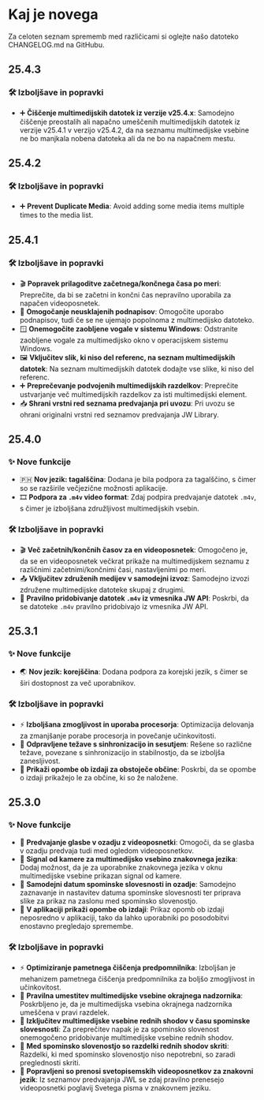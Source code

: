 <!-- markdownlint-disable no-duplicate-heading -->

# Kaj je novega

Za celoten seznam sprememb med različicami si oglejte našo datoteko CHANGELOG.md na GitHubu.

## 25.4.3

### 🛠️ Izboljšave in popravki

- ➕ **Čiščenje multimedijskih datotek iz verzije v25.4.x**: Samodejno čiščenje preostalih ali napačno umeščenih multimedijskih datotek iz verzije v25.4.1 v verzijo v25.4.2, da na seznamu multimedijske vsebine ne bo manjkala nobena datoteka ali da ne bo na napačnem mestu.

## 25.4.2

### 🛠️ Izboljšave in popravki

- ➕ **Prevent Duplicate Media**: Avoid adding some media items multiple times to the media list.

## 25.4.1

### 🛠️ Izboljšave in popravki

- 🎬 **Popravek prilagoditve začetnega/končnega časa po meri**: Preprečite, da bi se začetni in končni čas nepravilno uporabila za napačen videoposnetek.
- 📝 **Omogočanje neusklajenih podnapisov**: Omogočite uporabo podnapisov, tudi če se ne ujemajo popolnoma z multimedijsko datoteko.
- 🪟 **Onemogočite zaobljene vogale v sistemu Windows**: Odstranite zaobljene vogale za multimedijsko okno v operacijskem sistemu Windows.
- 🖼 **Vključitev slik, ki niso del referenc, na seznam multimedijskih datotek**: Na seznam multimedijskih datotek dodajte vse slike, ki niso del referenc.
- ➕ **Preprečevanje podvojenih multimedijskih razdelkov**: Preprečite ustvarjanje več multimedijskih razdelkov za isti multimedijski element.
- 📥 **Shrani vrstni red seznama predvajanja pri uvozu**: Pri uvozu se ohrani originalni vrstni red seznamov predvajanja JW Library.

## 25.4.0

### ✨ Nove funkcije

- 🇵🇭 **Nov jezik: tagalščina**: Dodana je bila podpora za tagalščino, s čimer so se razširile večjezične možnosti aplikacije.
- 🎞 **Podpora za `.m4v` video format**: Zdaj podpira predvajanje datotek `.m4v`, s čimer je izboljšana združljivost multimedijskih vsebin.

### 🛠️ Izboljšave in popravki

- 🎬 **Več začetnih/končnih časov za en videoposnetek**: Omogočeno je, da se en videoposnetek večkrat prikaže na multimedijskem seznamu z različnimi začetnimi/končnimi časi, nastavljenimi po meri.
- 📤 **Vključitev združenih medijev v samodejni izvoz**: Samodejno izvozi združene multimedijske datoteke skupaj z drugimi.
- 📡 **Pravilno pridobivanje datotek `.m4v` iz vmesnika JW API**: Poskrbi, da se datoteke `.m4v` pravilno pridobivajo iz vmesnika JW API.

## 25.3.1

### ✨ Nove funkcije

- 🌏 **Nov jezik: korejščina**: Dodana podpora za korejski jezik, s čimer se širi dostopnost za več uporabnikov.

### 🛠️ Izboljšave in popravki

- ⚡ **Izboljšana zmogljivost in uporaba procesorja**: Optimizacija delovanja za zmanjšanje porabe procesorja in povečanje učinkovitosti.
- 🔄 **Odpravljene težave s sinhronizacijo in sesutjem**: Rešene so različne težave, povezane s sinhronizacijo in stabilnostjo, da se izboljša zanesljivost.
- 📜 **Prikaži opombe ob izdaji za obstoječe občine**: Poskrbi, da se opombe o izdaji prikažejo le za občine, ki so že naložene.

## 25.3.0

### ✨ Nove funkcije

- 🎵 **Predvajanje glasbe v ozadju z videoposnetki**: Omogoči, da se glasba v ozadju predvaja tudi med ogledom videoposnetkov.
- 🎥 **Signal od kamere za multimedijsko vsebino znakovnega jezika**: Dodaj možnost, da je za uporabnike znakovnega jezika v oknu multimedijske vsebine prikazan signal od kamere.
- 📅 **Samodejni datum spominske slovesnosti in ozadje**: Samodejno zaznavanje in nastavitev datuma spominske slovesnosti ter priprava slike za prikaz na zaslonu med spominsko slovenostjo.
- 📜 **V aplikaciji prikaži opombe ob izdaji**: Prikaz opomb ob izdaji neposredno v aplikaciji, tako da lahko uporabniki po posodobitvi enostavno pregledajo spremembe.

### 🛠️ Izboljšave in popravki

- ⚡ **Optimiziranje pametnega čiščenja predpomnilnika**: Izboljšan je mehanizem pametnega čiščenja predpomnilnika za boljšo zmogljivost in učinkovitost.
- 📂 **Pravilna umestitev multimedijske vsebine okrajnega nadzornika**: Poskrbljeno je, da je multimedijska vsebina okrajnega nadzornika umeščena v pravi razdelek.
- 📅 **Izključitev multimedijske vsebine rednih shodov v času spominske slovesnosti**: Za preprečitev napak je za spominsko slovenost onemogočeno pridobivanje multimedijske vsebine rednih shodov.
- 📅 **Med spominsko slovenostjo so razdelki rednih shodov skriti**: Razdelki, ki med spominsko slovenostjo niso nepotrebni, so zaradi preglednosti skriti.
- 📖 **Popravljeni so prenosi svetopisemskih videoposnetkov za znakovni jezik**: Iz seznamov predvajanja JWL se zdaj pravilno prenesejo videoposnetki poglavij Svetega pisma v znakovnem jeziku.
